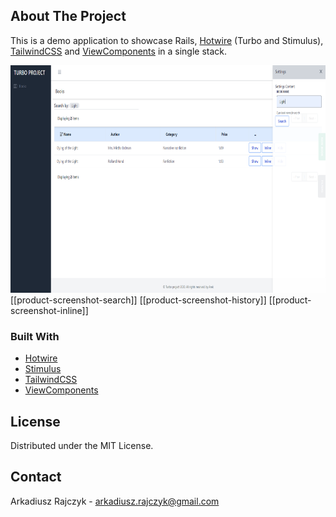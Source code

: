 

<!-- PROJECT LOGO -->

<!-- TABLE OF CONTENTS -->

<!-- ABOUT THE PROJECT -->
## About The Project
This is a demo application to showcase Rails, [Hotwire](https://hotwire.dev) (Turbo and Stimulus), [TailwindCSS](https://tailwindcss.com) and [ViewComponents](https://viewcomponent.org) in a single stack.

<img src="https://github.com/Daster15/rails_hotwire_crud/blob/master/public/images/Search_bar.PNG" width="696" height="364" />
[[product-screenshot-search]]
[[product-screenshot-history]]
[[product-screenshot-inline]]

### Built With

* [Hotwire](https://hotwire.dev) 
* [Stimulus](https://stimulusjs.org)
* [TailwindCSS](https://tailwindcss.com)
* [ViewComponents](https://viewcomponent.org)

<!-- GETTING STARTED -->


<!-- USAGE EXAMPLES -->


<!-- CONTRIBUTING -->

<!-- LICENSE -->
## License

Distributed under the MIT License.


<!-- CONTACT -->
## Contact

Arkadiusz Rajczyk  - arkadiusz.rajczyk@gmail.com

[product-screenshot-main]: images/Main_table.PNG
[product-screenshot-search]: https://github.com/Daster15/rails_hotwire_crud/blob/master/public/images/Search_bar.PNG
[product-screenshot-history]: https://github.com/Daster15/rails_hotwire_crud/blob/master/public/images/History.PNG
[product-screenshot-inline]: https://github.com/Daster15/rails_hotwire_crud/blob/master/public/images/Inline_show.PNG





